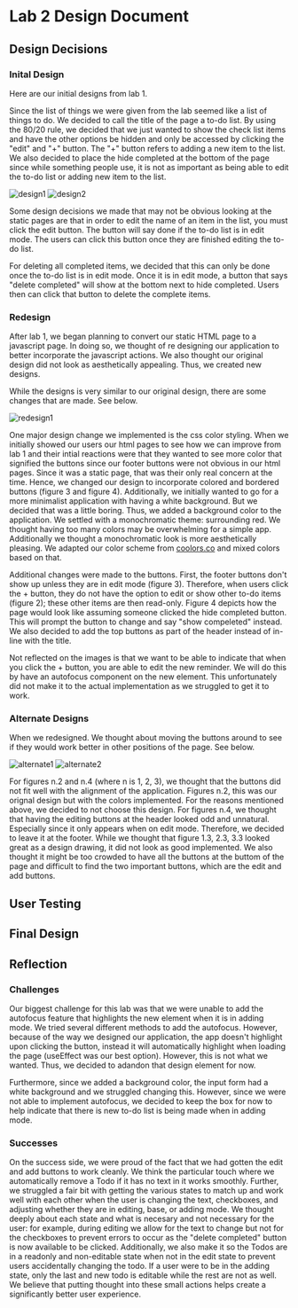 # Lab 2 Design Document

## Design Decisions

### Inital Design

Here are our initial designs from lab 1. 

Since the list of things we were given from the lab seemed like a list of things to do. We decided to call the title of the page a to-do list. By using the 80/20 rule, we decided that we just wanted to show the check list items and have the other options be hidden and only be accessed by clicking the "edit" and "+" button. The "+" button refers to adding a new item to the list. We also decided to place the hide completed at the bottom of the page since while something people use, it is not as important as being able to edit the to-do list or adding new item to the list.

![design1](images/design-page1.png)
![design2](images/design-page2.png)

Some design decisions we made that may not be obvious looking at the static pages are that in order to edit the name of an item in the list, you must click the edit button. The button will say done if the to-do list is in edit mode. The users can click this button once they are finished editing the to-do list.

For deleting all completed items, we decided that this can only be done once the to-do list is in edit mode. Once it is in edit mode, a button that says "delete completed" will show at the bottom next to hide completed. Users then can click that button to delete the complete items. 

### Redesign

After lab 1, we began planning to convert our static HTML page to a javascript page. In doing so, we thought of re designing our application to better incorporate the javascript actions. We also thought our original design did not look as aesthetically appealing. Thus, we created new designs.

While the designs is very similar to our original design, there are some changes that are made. See below.

![redesign1](images/redesign.png)

One major design change we implemented is the css color styling. When we initially showed our users our html pages to see how we can improve from lab 1 and their intial reactions were that they wanted to see more color that signified the buttons since our footer buttons were not obvious in our html pages. Since it was a static page, that was their only real concern at the time. Hence, we changed our design to incorporate colored and bordered buttons (figure 3 and figure 4). Additionally, we initially wanted to go for a more minimalist application with having a white background. But we decided that was a little boring. Thus, we added a background color to the application. We settled with a monochromatic theme: surrounding red. We thought having too many colors may be overwhelming for a simple app. Additionally we thought a monochromatic look is  more aesthetically pleasing. We adapted our color scheme from [coolors.co](https://coolors.co/ffcdb2-ffb4a2-e5989b-b5838d-6d6875) and mixed colors based on that. 

Additional changes were made to the buttons. First, the footer buttons don't show up unless they are in edit mode (figure 3). Therefore, when users click the + button, they do not have the option to edit or show other to-do items (figure 2); these other items are then read-only. Figure 4 depicts how the page would look like assuming someone clicked the hide completed button. This will prompt the button to change and say "show compeleted" instead. We also decided to add the top buttons as part of the header instead of in-line with the title.

Not reflected on the images is that we want to be able to indicate that when you click the + button, you are able to edit the new reminder. We will do this by have an autofocus component on the new element. This unfortunately did not make it to the actual implementation as we struggled to get it to work.

### Alternate Designs

When we redesigned. We thought about moving the buttons around to see if they would work better in other positions of the page. See below.

![alternate1](images/altdesign1.png)
![alternate2](images/altdesign2.png)

For figures n.2 and n.4 (where n is 1, 2, 3), we thought that the buttons did not fit well with the alignment of the application. Figures n.2, this was our orignal design but with the colors implemented. For the reasons mentioned above, we decided to not choose this design. For figures n.4, we thought that having the editing buttons at the header looked odd and unnatural. Especially since it only appears when on edit mode. Therefore, we decided to leave it at the footer. While we thought that figure 1.3, 2.3, 3.3 looked great as a design drawing, it did not look as good implemented. We also thought it might be too crowded to have all the buttons at the buttom of the page and difficult to find the two important buttons, which are the edit and add buttons. 

## User Testing

## Final Design




## Reflection
### Challenges

Our biggest challenge for this lab was that we were unable to add the autofocus feature that highlights the new element when it is in adding mode. We tried several different methods to add the autofocus. However, because of the way we designed our application, the app doesn't highlight upon clicking the button, instead it will automatically highlight when loading the page (useEffect was our best option). However, this is not what we wanted. Thus, we decided to adandon that design element for now.

Furthermore, since we added a background color, the input form had a white background and we struggled changing this. However, since we were not able to implement autofocus, we decided to keep the box for now to help indicate that there is new to-do list is being made when in adding mode.

### Successes

On the success side, we were proud of the fact that we had gotten the edit and add buttons to work cleanly. We think the particular touch where we automatically remove a Todo if it has no text in it works smoothly. Further, we struggled a fair bit with getting the various states to match up and work well with each other when the user is changing the text, checkboxes, and adjusting whether they are in editing, base, or adding mode. We thought deeply about each state and what is necesary and not necessary for the user: for example, during editing we allow for the text to change but not for the checkboxes to prevent errors to occur as the "delete completed" button is now available to be clicked. Additionally, we also make it so the Todos are in a readonly and non-editable state when not in the edit state to prevent users accidentally changing the todo. If a user were to be in the adding state, only the last and new todo is editable while the rest are not as well. We believe that putting thought into these small actions helps create a significantly better user experience. 